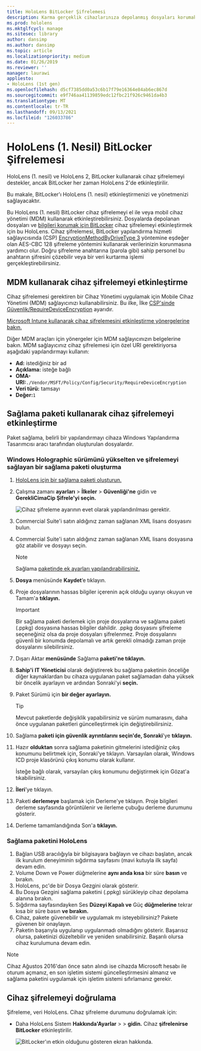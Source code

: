 ```yaml
---
title: HoloLens BitLocker Şifrelemesi
description: Karma gerçeklik cihazlarınıza depolanmış dosyaları korumak için BitLocker cihaz HoloLens etkinleştirmeyi öğrenin.
ms.prod: hololens
ms.mktglfcycl: manage
ms.sitesec: library
author: dansimp
ms.author: dansimp
ms.topic: article
ms.localizationpriority: medium
ms.date: 01/26/2019
ms.reviewer: ''
manager: laurawi
appliesto:
- HoloLens (1st gen)
ms.openlocfilehash: d5cf7385dd0a53c6b17f79e16364e84ab6ec867d
ms.sourcegitcommit: e9f746aa41139859edc12fbc21f926c9461da4b3
ms.translationtype: MT
ms.contentlocale: tr-TR
ms.lasthandoff: 09/13/2021
ms.locfileid: "126033786"
---
```

# <a name="hololens-1st-gen-bitlocker-encryption"></a>HoloLens (1. Nesil) BitLocker Şifrelemesi

HoloLens (1. nesil) ve HoloLens 2, BitLocker kullanarak cihaz şifrelemeyi destekler, ancak BitLocker her zaman HoloLens 2'de etkinleştirilir.

Bu makale, BitLocker'ı HoloLens (1. nesil) etkinleştirmenizi ve yönetmenizi sağlayacaktır.

Bu HoloLens (1. nesil) BitLocker cihaz şifrelemeyi el ile veya mobil cihaz yönetimi (MDM) kullanarak etkinleştirebilirsiniz. Dosyalarda depolanan dosyaları ve [bilgileri korumak için BitLocker](/windows/security/information-protection/bitlocker/bitlocker-device-encryption-overview-windows-10#bitlocker-device-encryption) cihaz şifrelemeyi etkinleştirmek için bu HoloLens. Cihaz şifrelemesi, BitLocker yapılandırma hizmeti sağlayıcısında (CSP) [EncryptionMethodByDriveType 3](/windows/client-management/mdm/bitlocker-csp#encryptionmethodbydrivetype) yöntemine eşdeğer olan AES-CBC 128 şifreleme yöntemini kullanarak verilerinizin korunmasına yardımcı olur. Doğru şifreleme anahtarına (parola gibi) sahip personel bu anahtarın şifresini çözebilir veya bir veri kurtarma işlemi gerçekleştirebilirsiniz.

## <a name="enable-device-encryption-using-mdm"></a>MDM kullanarak cihaz şifrelemeyi etkinleştirme

Cihaz şifrelemesi gerektiren bir Cihaz Yönetimi uygulamak için Mobile Cihaz Yönetimi (MDM) sağlayıcınızı kullanabilirsiniz. Bu ilke, İlke [CSP'sinde Güvenlik/RequireDeviceEncryption](/windows/client-management/mdm/policy-csp-security#security-requiredeviceencryption) ayarıdır.

[Microsoft Intune kullanarak cihaz şifrelemesini etkinleştirme yönergelerine bakın.](/intune/compliance-policy-create-windows#windows-holographic-for-business)

Diğer MDM araçları için yönergeler için MDM sağlayıcınızın belgelerine bakın. MDM sağlayıcınız cihaz şifrelemesi için özel URI gerektiriyorsa aşağıdaki yapılandırmayı kullanın:

- **Ad:** istediğiniz bir ad
- **Açıklama:** isteğe bağlı
- **OMA-URI:**`./Vendor/MSFT/Policy/Config/Security/RequireDeviceEncryption`
- **Veri türü:** tamsayı
- **Değer:**`1`

## <a name="enable-device-encryption-using-a-provisioning-package"></a>Sağlama paketi kullanarak cihaz şifrelemeyi etkinleştirme

Paket sağlama, belirli bir yapılandırmayı cihaza Windows Yapılandırma Tasarımcısı aracı tarafından oluşturulan dosyalardır. 

### <a name="create-a-provisioning-package-that-upgrades-the-windows-holographic-edition-and-enables-encryption"></a>Windows Holographic sürümünü yükselten ve şifrelemeyi sağlayan bir sağlama paketi oluşturma

1. [HoloLens için bir sağlama paketi oluşturun.](hololens-provisioning.md)
1. Çalışma zamanı **ayarları**  >  **İlkeler**  >  **Güvenliği'ne** gidin ve **GerekliCimaCip Şifrele'yi seçin.**

    ![Cihaz şifreleme ayarının evet olarak yapılandırılması gerektir.](images/device-encryption.png)

1. Commercial Suite'i satın aldığınız zaman sağlanan XML lisans dosyasını bulun.

1. Commercial Suite'i satın aldığınız zaman sağlanan XML lisans dosyasına göz atabilir ve dosyayı seçin.
    > [!NOTE]
    > Sağlama [paketinde ek ayarları yapılandırabilirsiniz.](hololens-provisioning.md)

1. **Dosya** menüsünde **Kaydet**’e tıklayın. 

1. Proje dosyalarının hassas bilgiler içerenin açık olduğu uyarıyı okuyun ve Tamam'a **tıklayın.**

    > [!IMPORTANT]
    > Bir sağlama paketi derlemek için proje dosyalarına ve sağlama paketi (.ppkg) dosyasına hassas bilgiler dahildir. .ppkg dosyasını şifreleme seçeneğiniz olsa da proje dosyaları şifrelenmez. Proje dosyalarını güvenli bir konumda depolamalı ve artık gerekli olmadığı zaman proje dosyalarını silebilirsiniz.

1. Dışarı Aktar **menüsünde** Sağlama **paketi'ne tıklayın.**
1. **Sahip'i** **IT Yöneticisi** olarak değiştirerek bu sağlama paketinin önceliğe diğer kaynaklardan bu cihaza uygulanan paket sağlamadan daha yüksek bir öncelik ayarlayın ve ardından Sonraki'yi **seçin.**
1. Paket Sürümü için **bir değer ayarlayın.**

    > [!TIP]
    > Mevcut paketlerde değişiklik yapabilirsiniz ve sürüm numarasını, daha önce uygulanan paketleri güncelleştirmek için değiştirebilirsiniz.

1. Sağlama **paketi için güvenlik ayrıntılarını seçin'de, Sonraki**'ye **tıklayın.**
1. Hazır **olduktan** sonra sağlama paketinin gitmelerini istediğiniz çıkış konumunu belirtmek için, Sonraki'ye tıklayın. Varsayılan olarak, Windows ICD proje klasörünü çıkış konumu olarak kullanır.

    İsteğe bağlı olarak, varsayılan çıkış konumunu değiştirmek için Gözat'a tıkabilirsiniz.

1. **İleri**’ye tıklayın.
1. Paketi **derlemeye** başlamak için Derleme'ye tıklayın. Proje bilgileri derleme sayfasında görüntülenir ve ilerleme çubuğu derleme durumunu gösterir.
1. Derleme tamamlandığında Son'a **tıklayın.**

### <a name="apply-the-provisioning-package-to-hololens"></a>Sağlama paketini HoloLens

1. Bağlan USB aracılığıyla bir bilgisayara bağlayın ve cihazı başlatın, ancak  ilk kurulum deneyiminin sığdırma sayfasını (mavi kutuyla ilk sayfa) devam edin.
1. Volume Down ve Power düğmelerine **aynı anda kısa** bir süre **basın** ve bırakın.
1. HoloLens, pc'de bir Dosya Gezgini olarak gösterir.
1. Bu Dosya Gezgini sağlama paketini (.ppkg) sürükleyip cihaz depolama alanına bırakın.
1. Sığdırma sayfasındayken Ses **Düzeyi Kapalı ve** Güç **düğmelerine** tekrar kısa bir süre basın **ve bırakın.**
1. Cihaz, pakete güvenebilir ve uygulamak mı isteyebilirsiniz? Pakete güvenen bir onaylayın.
1. Paketin başarıyla uygulanıp uygulanmadı olmadığını gösterir. Başarısız olursa, paketinizi düzeltebilir ve yeniden sınabilirsiniz. Başarılı olursa cihaz kurulumuna devam edin.

> [!NOTE]
> Cihaz Ağustos 2016'dan önce satın alındı ise cihazda Microsoft hesabı ile oturum açmanız, en son işletim sistemi güncelleştirmesini almanız ve sağlama paketini uygulamak için işletim sistemi sıfırlamanız gerekir.

## <a name="verify-device-encryption"></a>Cihaz şifrelemeyi doğrulama

Şifreleme, veri HoloLens. Cihaz şifreleme durumunu doğrulamak için:

- Daha HoloLens Sistem **Hakkında'Ayarlar**  >    >  **gidin.** Cihaz **şifrelenirse** **BitLocker** etkinleştirilir. 

    ![BitLocker'ın etkin olduğunu gösteren ekran hakkında.](images/about-encryption.png)
